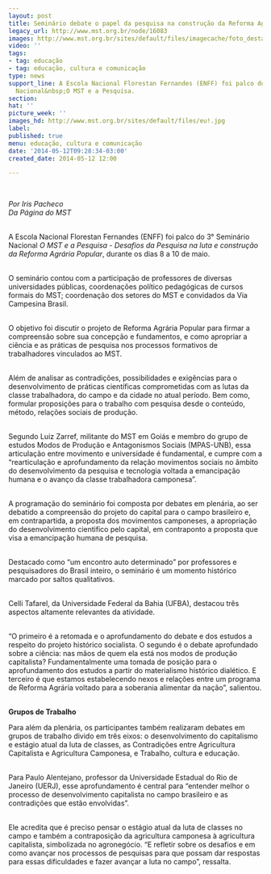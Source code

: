 ```yaml
---
layout: post
title: Seminário debate o papel da pesquisa na construção da Reforma Agrária Popular
legacy_url: http://www.mst.org.br/node/16083
images: http://www.mst.org.br/sites/default/files/imagecache/foto_destaque/eu!.jpg
video: ''
tags:
- tag: educação
- tag: educação, cultura e comunicação
type: news
support_line: A Escola Nacional Florestan Fernandes (ENFF) foi palco do 3° Seminário
  Nacional&nbsp;O MST e a Pesquisa.
section: 
hat: ''
picture_week: ''
images_hd: http://www.mst.org.br/sites/default/files/eu!.jpg
label: 
published: true
menu: educação, cultura e comunicação
date: '2014-05-12T09:28:34-03:00'
created_date: 2014-05-12 12:00

---
```

<p><em><br></em></p><p><em>Por Iris Pacheco<br>Da Página do MST<br><br type="_moz"></em></p><p>A Escola Nacional Florestan Fernandes (ENFF) foi palco do 3° Seminário Nacional <em>O MST e a Pesquisa - Desafios da Pesquisa na luta e construção da Reforma Agrária Popular</em>, durante os dias 8 a 10 de maio.&nbsp;</p><p><br>O seminário contou com a participação de professores de diversas universidades públicas, coordenações político pedagógicas de cursos formais do MST; coordenação dos setores do MST e convidados da Via Campesina Brasil.</p><p><br>O objetivo foi discutir o projeto de Reforma Agrária Popular para firmar a compreensão sobre sua concepção e fundamentos, e como apropriar a ciência e as práticas de pesquisa nos processos formativos de trabalhadores vinculados ao MST.</p><p><br>Além de analisar as contradições, possibilidades e exigências para o desenvolvimento de práticas científicas comprometidas com as lutas da classe trabalhadora, do campo e da cidade no atual período. Bem como, formular proposições para o trabalho com pesquisa desde o conteúdo, método, relações sociais de produção.</p><p><br>Segundo Luiz Zarref, militante do MST em Goiás e membro do grupo de estudos Modos de Produção e Antagonismos Sociais (MPAS-UNB), essa articulação entre movimento e universidade é fundamental, e cumpre com a “rearticulação e aprofundamento da relação movimentos sociais no âmbito do desenvolvimento da pesquisa e tecnologia voltada a emancipação humana e o avanço da classe trabalhadora camponesa”.</p><p><br>A programação do seminário foi composta por debates em plenária, ao ser debatido a compreensão do projeto do capital para o campo brasileiro e, em contrapartida, a proposta dos movimentos camponeses, a apropriação do desenvolvimento cientifico pelo capital, em contraponto a proposta que visa a emancipação humana de pesquisa.</p><p><br>Destacado como “um encontro auto determinado” por professores e pesquisadores do Brasil inteiro, o seminário é um momento histórico marcado por saltos qualitativos.</p><p><br>Celli Tafarel, da Universidade Federal da Bahia (UFBA), destacou três aspectos altamente relevantes da atividade.</p><p><br>“O primeiro é a retomada e o aprofundamento do debate e dos estudos a respeito do projeto histórico socialista. O segundo é o debate aprofundado sobre a ciência: nas mãos de quem ela está nos modos de produção capitalista? Fundamentalmente uma tomada de posição para o aprofundamento dos estudos a partir do materialismo histórico dialético. E terceiro é que estamos estabelecendo nexos e relações entre um programa de Reforma Agrária voltado para a soberania alimentar da nação”, salientou.</p><p><br><strong>Grupos de Trabalho</strong></p><p>Para além da plenária, os participantes também realizaram debates em grupos de trabalho divido em três eixos: o desenvolvimento do capitalismo e estágio atual da luta de classes, as Contradições entre Agricultura Capitalista e Agricultura Camponesa, e Trabalho, cultura e educação.</p><p><br>Para Paulo Alentejano, professor da Universidade Estadual do Rio de Janeiro (UERJ), esse aprofundamento é central para “entender melhor o processo de desenvolvimento capitalista no campo brasileiro e as contradições que estão envolvidas”.&nbsp;</p><p><br>Ele acredita que é preciso pensar o estágio atual da luta de classes no campo e também a contraposição da agricultura camponesa à agricultura capitalista, simbolizada no agronegócio. “E refletir sobre os desafios e em como avançar nos processos de pesquisas para que possam dar respostas para essas dificuldades e fazer avançar a luta no campo”, ressalta.</p><div>&nbsp;</div><div>&nbsp;</div>
